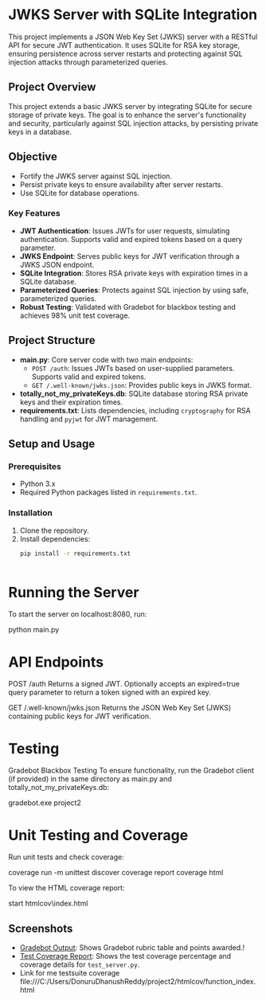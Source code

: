 # JWKS Server with SQLite Integration


This project implements a JSON Web Key Set (JWKS) server with a RESTful API for secure JWT authentication. It uses SQLite for RSA key storage, ensuring persistence across server restarts and protecting against SQL injection attacks through parameterized queries.

## Project Overview

This project extends a basic JWKS server by integrating SQLite for secure storage of private keys. The goal is to enhance the server's functionality and security, particularly against SQL injection attacks, by persisting private keys in a database.

## Objective
- Fortify the JWKS server against SQL injection.
- Persist private keys to ensure availability after server restarts.
- Use SQLite for database operations.

### Key Features
- **JWT Authentication**: Issues JWTs for user requests, simulating authentication. Supports valid and expired tokens based on a query parameter.
- **JWKS Endpoint**: Serves public keys for JWT verification through a JWKS JSON endpoint.
- **SQLite Integration**: Stores RSA private keys with expiration times in a SQLite database.
- **Parameterized Queries**: Protects against SQL injection by using safe, parameterized queries.
- **Robust Testing**: Validated with Gradebot for blackbox testing and achieves 98% unit test coverage.

## Project Structure

- **main.py**: Core server code with two main endpoints:
  - `POST /auth`: Issues JWTs based on user-supplied parameters. Supports valid and expired tokens.
  - `GET /.well-known/jwks.json`: Provides public keys in JWKS format.
- **totally_not_my_privateKeys.db**: SQLite database storing RSA private keys and their expiration times.
- **requirements.txt**: Lists dependencies, including `cryptography` for RSA handling and `pyjwt` for JWT management.

## Setup and Usage

### Prerequisites
- Python 3.x
- Required Python packages listed in `requirements.txt`.

### Installation

1. Clone the repository.
2. Install dependencies:
   ```bash
   pip install -r requirements.txt



# Running the Server
To start the server on localhost:8080, run:

python main.py

# API Endpoints
POST /auth
Returns a signed JWT. Optionally accepts an expired=true query parameter to return a token signed with an expired key.

GET /.well-known/jwks.json
Returns the JSON Web Key Set (JWKS) containing public keys for JWT verification.

# Testing
Gradebot Blackbox Testing
To ensure functionality, run the Gradebot client (if provided) in the same directory as main.py and totally_not_my_privateKeys.db:

gradebot.exe project2


# Unit Testing and Coverage
Run unit tests and check coverage:

coverage run -m unittest discover
coverage report
coverage html

To view the HTML coverage report:

start htmlcov\index.html
## Screenshots

- [Gradebot Output](Gradebot.png): Shows Gradebot rubric table and points awarded.!
- [Test Coverage Report](<Testsuite Coverage.png>): Shows the test coverage percentage and coverage details for `test_server.py`.
- Link for me testsuite coverage file:///C:/Users/DonuruDhanushReddy/project2/htmlcov/function_index.html

